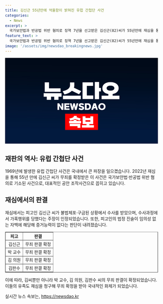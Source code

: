 ```yaml
---
title: 김신근 55년만에 억울함이 밝혀진 유럽 간첩단 사건
categories:
  - News
excerpt: >
  국가보안법과 반공법 위반 혐의로 징역 7년을 선고받은 김신근(82)씨가 55년만에 재심을 통해 무죄를 확정받았다. 대법원은 가혹행위에 자백하도록 강요받은 것으로 봐 무죄를 선고했다. 유족들도 무죄를 확정받은 사건에 대해 재심을 청구하여 성공했으며, 과거 동료들 역시 무죄를 확정받았다.
feature_text: >
  국가보안법과 반공법 위반 혐의로 징역 7년을 선고받은 김신근(82)씨가 55년만에 재심을 통해 무죄를 확정받았다. 대법원은 가혹행위에 자백하도록 강요받은 것으로 봐 무죄를 선고했다. 유족들도 무죄를 확정받은 사건에 대해 재심을 청구하여 성공했으며, 과거 동료들 역시 무죄를 확정받았다.
image: '/assets/img/newsdao_breakingnews.jpg'
---
```


<p><img src="/assets/img/newsdao_breakingnews.jpg" alt="cryptoinkorea 속보" /></p>

<h2 data-ke-size="size26">재판의 역사: 유럽 간첩단 사건</h2>

<p data-ke-size="size16">1969년에 발생한 유럽 간첩단 사건은 국내에서 큰 파장을 일으켰습니다. 2022년 재심을 통해 55년 만에 김신근 씨가 무죄를 확정받은 이 사건은 국가보안법·반공법 위반 혐의로 기소된 사건으로, 대표적인 공안 조작사건으로 꼽히고 있습니다.</p>

<h2 data-ke-size="size26">재심에서의 판결</h2>

<p data-ke-size="size16">재심에서는 피고인 김신근 씨가 불법체포·구금된 상황에서 수사를 받았으며, 수사과정에서 가혹행위를 당했다는 주장이 인정되었습니다. 또한, 피고인의 법정 진술이 임의성 없는 자백에 해당해 증거능력이 없다는 판단이 내려졌습니다.</p>

<table style="width: 100%;" border="1">
<tbody>
<tr>
<td style="text-align: center; height: 17px;"><b>피고</b></td>
<td style="text-align: center; height: 17px;"><b>판결</b></td>
</tr>
<tr>
<td style="text-align: center; height: 17px;">김신근</td>
<td style="text-align: center; height: 17px;">무죄 판결 확정</td>
</tr>
<tr>
<td style="text-align: center; height: 17px;">박 교수</td>
<td style="text-align: center; height: 17px;">무죄 판결 확정</td>
</tr>
<tr>
<td style="text-align: center; height: 17px;">김 의원</td>
<td style="text-align: center; height: 17px;">무죄 판결 확정</td>
</tr>
<tr>
<td style="text-align: center; height: 17px;">김판수</td>
<td style="text-align: center; height: 17px;">무죄 판결 확정</td>
</tr>
</tbody>
</table>

<p data-ke-size="size16">이에 따라, 김씨뿐만 아니라 박 교수, 김 의원, 김판수 씨의 무죄 판결이 확정되었습니다. 이들의 유족도 재심을 청구해 무죄 확정을 받아 국내적인 화제가 되었습니다.</p>
실시간 뉴스 속보는, <a href="https://newsdao.kr" rel="dofollow">https://newsdao.kr</a>


